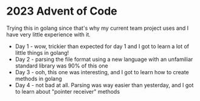 # 2023 Advent of Code

Trying this in golang since that's why my current team project uses and I have very little experience with it.

* Day 1 - wow, trickier than expected for day 1 and I got to learn a lot of little things in golang!
* Day 2 - parsing the file format using a new language with an unfamiliar standard library was 90% of this one
* Day 3 - ooh, this one was interesting, and I got to learn how to create methods in golang
* Day 4 - not bad at all. Parsing was way easier than yesterday, and I got to learn about "pointer receiver" methods
